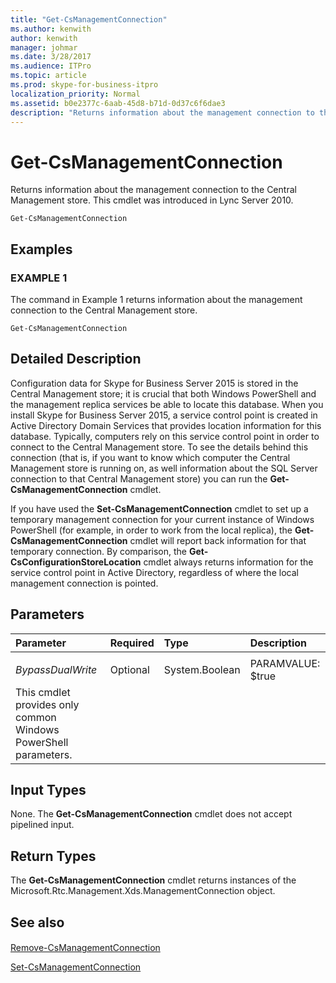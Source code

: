```yaml
---
title: "Get-CsManagementConnection"
ms.author: kenwith
author: kenwith
manager: johmar
ms.date: 3/28/2017
ms.audience: ITPro
ms.topic: article
ms.prod: skype-for-business-itpro
localization_priority: Normal
ms.assetid: b0e2377c-6aab-45d8-b71d-0d37c6f6dae3
description: "Returns information about the management connection to the Central Management store. This cmdlet was introduced in Lync Server 2010."
---
```


# Get-CsManagementConnection
 
Returns information about the management connection to the Central Management store. This cmdlet was introduced in Lync Server 2010.
  
```
Get-CsManagementConnection

```

## Examples

### EXAMPLE 1

The command in Example 1 returns information about the management connection to the Central Management store.
  
```
Get-CsManagementConnection
```

## Detailed Description

Configuration data for Skype for Business Server 2015 is stored in the Central Management store; it is crucial that both Windows PowerShell and the management replica services be able to locate this database. When you install Skype for Business Server 2015, a service control point is created in Active Directory Domain Services that provides location information for this database. Typically, computers rely on this service control point in order to connect to the Central Management store. To see the details behind this connection (that is, if you want to know which computer the Central Management store is running on, as well information about the SQL Server connection to that Central Management store) you can run the **Get-CsManagementConnection** cmdlet.
  
If you have used the **Set-CsManagementConnection** cmdlet to set up a temporary management connection for your current instance of Windows PowerShell (for example, in order to work from the local replica), the **Get-CsManagementConnection** cmdlet will report back information for that temporary connection. By comparison, the **Get-CsConfigurationStoreLocation** cmdlet always returns information for the service control point in Active Directory, regardless of where the local management connection is pointed.
  
## Parameters

|**Parameter**|**Required**|**Type**|**Description**|
|:-----|:-----|:-----|:-----|
|||||
| _BypassDualWrite_ <br/> |Optional  <br/> |System.Boolean  <br/> |PARAMVALUE: $true | $false  <br/> |
|This cmdlet provides only common Windows PowerShell parameters.  <br/> ||||
   
## Input Types

None. The **Get-CsManagementConnection** cmdlet does not accept pipelined input.
  
## Return Types

The **Get-CsManagementConnection** cmdlet returns instances of the Microsoft.Rtc.Management.Xds.ManagementConnection object.
  
## See also

#### 

[Remove-CsManagementConnection](remove-csmanagementconnection.md)
  
[Set-CsManagementConnection](set-csmanagementconnection.md)

